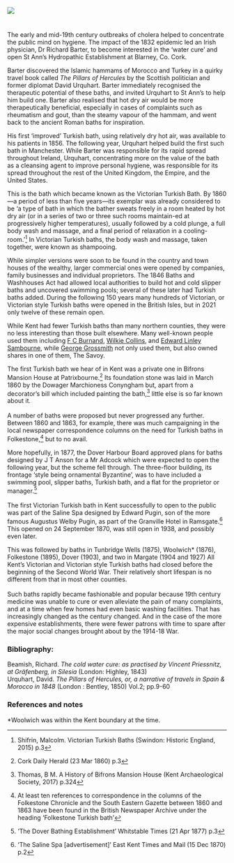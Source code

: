 <a href="https://dev.visual-essays.app"><img src="https://dev-visual-essays.netlify.app/images/ve-button.png"/></a> 
<param author="Malcolm Shifrin" banner="/images/banners/19c.jpg" layout="vtl" title="Victorian Turkish baths" ve-config=""/>

<param aliases="Ramsgate" eid="Q736439" ve-entity=""/>
<param aliases="Margate" eid="Q618045" ve-entity=""/>
<param aliases="Dover" eid="Q179224" ve-entity=""/>
<param aliases="Patrixbourne" eid="Q7148079" ve-entity=""/>
<param aliases="Folkestone" eid="Q375314" ve-entity=""/>
<param aliases="Tunbridge Wells" eid="Q665489" ve-entity=""/>

#

The early and mid-19th century outbreaks of cholera helped to concentrate the public mind on hygiene. The impact of the 1832 epidemic led an Irish physician, Dr Richard Barter, to become interested in the ‘water cure’ and open St Ann’s Hydropathic Establishment at Blarney, Co. Cork. 
<param attribution="By kind permission of M.R. Shifrin" label="Dr Richard Barter" url="https://stor.artstor.org/stor/bb4edc13-7c73-4c21-a5fe-ed7f69fb9b8d" ve-image=""/>

Barter discovered the Islamic hammams of Morocco and Turkey in a quirky travel book called _The Pillars of Hercules_ by the Scottish politician and former diplomat David Urquhart. Barter immediately recognised the therapeutic potential of these baths, and invited Urquhart to St Ann’s to help him build one. Barter also realised that hot dry air would be more therapeutically beneficial, especially in cases of complaints such as rheumatism and gout, than the steamy vapour of the hammam, and went back to the ancient Roman baths for inspiration. 
<param attribution="The Wellcome Collection, no known copyright" label="The Pillars of Hercules, or, A narrative of travels in Spain and Morocco in 1848 / By David Urquhart" url="https://iiif.wellcomecollection.org/image/b29351066_0002_0007.jp2/full/full/0/default.jpg" ve-image=""/>

His first ‘improved’ Turkish bath, using relatively dry hot air, was available to his patients in 1856. The following year, Urquhart helped build the first such bath in Manchester. While Barter was responsible for its rapid spread throughout Ireland, Urquhart, concentrating more on the value of the bath as a cleansing agent to improve personal hygiene, was responsible for its spread throughout the rest of the United Kingdom, the Empire, and the United States.
<param ve-image-v2 manifest="https://iiif.juncture-digital.org/wc:David_Urquhart_%281805-1877%29.jpg/manifest.json">

This is the bath which became known as the Victorian Turkish Bath. By 1860—a period of less than five years—its exemplar was already considered to be ‘a type of bath in which the bather sweats freely in a room heated by hot dry air (or in a series of two or three such rooms maintain-ed at progressively higher temperatures), usually followed by a cold plunge, a full body wash and massage, and a final period of relaxation in a cooling-room.’[^ref1]  In Victorian Turkish baths, the body wash and massage, taken together, were known as shampooing.
<param attribution="Credit: Wellcome Collection. Public Domain Mark" label="Punch, or, the London Charivari" license="CC BY 4.0" url="https://iiif.wellcomecollection.org/image/L0005395/full/full/0/default.jpg" ve-image=""/>

While simpler versions were soon to be found in the country and town houses of the wealthy, larger commercial ones were opened by companies, family businesses and individual proprietors. The 1846 Baths and Washhouses Act had allowed local authorities to build hot and cold slipper baths and uncovered swimming pools; several of these later had Turkish baths added. During the following 150 years many hundreds of Victorian, or Victorian style Turkish baths were opened in the British Isles, but in 2021 only twelve of these remain open.
<param attribution="M.R. Shifrin" label="Biggin Hall, site of the former Turkish baths, Dover" url="https://stor.artstor.org/stor/470cd2c9-931b-4036-9a67-66079d3f8925" ve-image=""/>

While Kent had fewer Turkish baths than many northern counties, they were no less interesting than those built elsewhere. Many well-known people used them including 
[F C Burnand](/19c/19c-burnand-biography/), [Wilkie Collins](/19c/19c-collins-biography/), and [Edward Linley Sambourne](/19c/19c-sambourne-biography/), while [George Grossmith](/19c/19c-grossmith-biography/) not only used them, but also owned shares in one of them, The Savoy.
<param ve-image-v2 manifest="https://iiif.juncture-digital.org/wc:Edward_Linley_Sambourne%2C_self_portrait_1891.png/manifest.json">

The first Turkish bath we hear of in Kent was a private one in Bifrons Mansion House at Patrixbourne.[^ref2]  Its foundation stone was laid in March 1860 by the Dowager Marchioness Conyngham but, apart from a decorator’s bill which included painting the bath,[^ref3]  little else is so far known about it.
<br/><br/>
A number of baths were proposed but never progressed any further. Between 1860 and 1863, for example, there was much campaigning in the local newspaper correspondence columns on the need for Turkish baths in Folkestone,[^ref4]  but to no avail.
<param ve-image-v2 manifest="https://iiif.juncture-digital.org/wc:Jan_Wyck_-_Bifrons_Park%2C_Kent_-_Google_Art_Project.jpg/manifest.json">
      
More hopefully, in 1877, the Dover Harbour Board approved plans for baths designed by J T Anson for a Mr Adcock which were expected to open the following year, but the scheme fell through. The three-floor building, its frontage ‘style being ornamental Byzantine’, was to have included a swimming pool, slipper baths, Turkish bath, and a flat for the proprietor or manager.[^ref7]
<br/><br/>
The first Victorian Turkish bath in Kent successfully to open to the public was part of the Saline Spa designed by Edward Pugin, son of the more famous Augustus Welby Pugin, as part of the Granville Hotel in Ramsgate.[^ref8]  This opened on 24 September 1870, was still open in 1938, and possibly even later.
<param label="Advertisement in The Globe for the Granville Hotel" url="https://stor.artstor.org/stor/3c62d8de-ea92-4d3e-abcc-efc9d1b39728" ve-image=""/>

This was followed by baths in Tunbridge Wells (1875), Woolwich* (1876), Folkestone (1895), Dover (1903), and two in Margate (1904 and 1927)
All Kent’s Victorian and Victorian style Turkish baths had closed before the beginning of the Second World War. Their relatively short lifespan is no different from that in most other counties. 
<br/><br/>
Such baths rapidly became fashionable and popular because 19th century medicine was unable to cure or even alleviate the pain of many complaints, and at a time when few homes had even basic washing facilities. That has increasingly changed as the century changed. And in the case of the more expensive establishments, there were fewer patrons with time to spare after the major social changes brought about by the 1914-18 War. 
<param attribution="By kind permission of M.R.Shifrin" label="Victorian Turkish baths" url="https://stor.artstor.org/stor/73026e16-50c4-4401-94c3-8980a2eb39b1" ve-image=""/>

### Bibliography:
Beamish, Richard.  _The cold water cure: as practised by Vincent Priessnitz, at Gräfenberg, in Silesia_ (London: Highley, 1843)   
Urquhart, David.  _The Pillars of Hercules, or, a narrative of travels in Spain &amp; Morocco in 1848_ (London : Bentley, 1850) Vol.2; pp.9-60

### References and notes
[^ref1]: Shifrin, Malcolm. Victorian Turkish Baths (Swindon: Historic England, 2015) p.3    
[^ref2]: Cork Daily Herald   (23 Mar 1860)   p.3   
[^ref3]: Thomas, B M. A History of Bifrons Mansion House   (Kent Archaeological Society, 2017)   p.324   
[^ref4]: At least ten references to correspondence in the columns of the Folkestone Chronicle and the South Eastern Gazette between 1860 and 1863 have been found in the British Newspaper Archive under the heading ‘Folkestone Turkish bath’   
[^ref5]: ‘Proposed establishment of public baths and wash-houses’   Thanet Advertiser   (8 Dec 1866) p.3;
‘Proposed public baths and washhouses for Margate’   Folkestone Chronicle   (15 Dec 1866)  p.5   
[^ref6]: Rochester, Chatham &amp; Gillingham Journal   (13 May 1876)   p.2   
[^ref7]: ‘The Dover Bathing Establishment’   Whitstable Times   (21 Apr 1877)   p.3   
[^ref8]: ‘The Saline Spa [advertisement]’   East Kent Times and Mail   (15 Dec 1870)   p.2   

*Woolwich was within the Kent boundary at the time.
